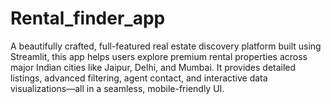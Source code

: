 # Rental_finder_app
A beautifully crafted, full-featured real estate discovery platform built using Streamlit, this app helps users explore premium rental properties across major Indian cities like Jaipur, Delhi, and Mumbai. It provides detailed listings, advanced filtering, agent contact, and interactive data visualizations—all in a seamless, mobile-friendly UI.
